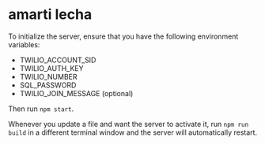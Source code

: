 # amarti lecha

To initialize the server, ensure that you have the following environment variables:

- TWILIO_ACCOUNT_SID
- TWILIO_AUTH_KEY
- TWILIO_NUMBER
- SQL_PASSWORD
- TWILIO_JOIN_MESSAGE (optional)

Then run `npm start`.

Whenever you update a file and want the server to activate it, run `npm run build` in a different terminal window and the server will automatically restart.
